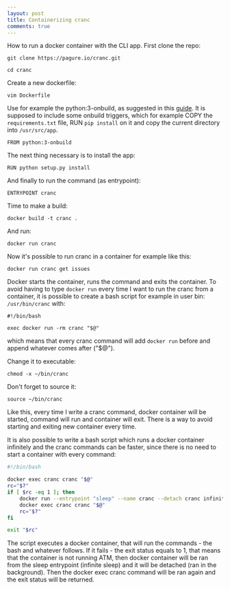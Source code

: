 ```yaml
---
layout: post
title: Containerizing cranc
comments: true
---
```



How to run a docker container with the CLI app.
First clone the repo:

`git clone https://pagure.io/cranc.git`

`cd cranc`

Create a new dockerfile:

`vim Dockerfile`

Use for example the python:3-onbuild, as suggested in this
[guide](https://docker-curriculum.com/). It is supposed to include some
onbuild triggers, which for example COPY the `requirements.txt` file, RUN
`pip install` on it and copy the current directory into `/usr/src/app`.

`FROM python:3-onbuild`

The next thing necessary is to install the app:

`RUN python setup.py install`

And finally to run the command (as entrypoint):

`ENTRYPOINT cranc`

Time to make a build:

`docker build -t cranc .`

And run:

`docker run cranc`

Now it's possible to run cranc in a container for example like this:

`docker run cranc get issues`

Docker starts the container, runs the command and exits the container. To avoid having to
type `docker run` every time I want to run the cranc from a container, it is possible to
create a bash script for example in user bin: `/usr/bin/cranc` with:

`#!/bin/bash`

`exec docker run -rm cranc "$@"`

which means that every cranc command will add `docker run` before and append whatever comes
after ("$@").

Change it to executable:

`chmod -x ~/bin/cranc`

Don't forget to source it:

`source ~/bin/cranc`

Like this, every time I write a cranc command, docker container will be started, command will
run and container will exit. There is a way to avoid starting and exiting new container
every time.

It is also possible to write a bash script which runs a docker container infinitely and the
cranc commands can be faster, since there is no need to start a container with every command:

```bash
#!/bin/bash

docker exec cranc cranc "$@"
rc="$?"
if [ $rc -eq 1 ]; then
    docker run --entrypoint "sleep" --name cranc --detach cranc infinity
    docker exec cranc cranc "$@"
    rc="$?"
fi

exit "$rc"
```

The script executes a docker container, that will run the commands - the bash and whatever follows.
If it fails - the exit status equals to 1, that means that the container is not running ATM,
then docker container will be ran from the
sleep entrypoint (infinite sleep) and it will be detached (ran in the background).
Then the docker exec cranc command will be ran again and the exit status will be returned.
